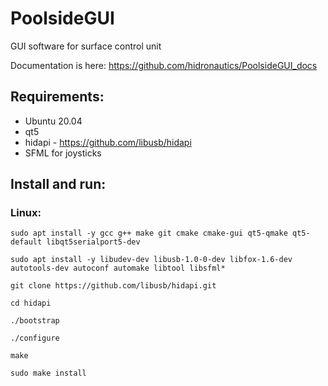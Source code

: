 # PoolsideGUI
GUI software for surface control unit

Documentation is here: https://github.com/hidronautics/PoolsideGUI_docs

## Requirements: 
 - Ubuntu 20.04 
 - qt5
 - hidapi - https://github.com/libusb/hidapi
 - SFML for joysticks

## Install and run: 
### Linux:

`sudo apt install -y gcc g++ make git cmake cmake-gui qt5-qmake qt5-default libqt5serialport5-dev`

`sudo apt install -y libudev-dev libusb-1.0-0-dev libfox-1.6-dev autotools-dev autoconf automake libtool libsfml*`

`git clone https://github.com/libusb/hidapi.git`

`cd hidapi`

`./bootstrap`

`./configure`

`make`

`sudo make install`
